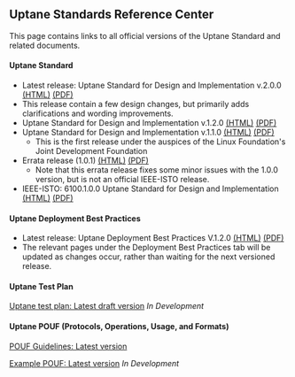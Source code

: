 ## **Uptane Standards Reference Center**

This page contains links to all official versions of the Uptane Standard and related documents.

#### **Uptane Standard** 

* Latest release: Uptane Standard for Design and Implementation v.2.0.0 [(HTML)](papers/uptane-standard.2.0.0.html)  [(PDF)](papers/uptane-standard.2.0.0.pdf)
* This release contain a few design changes, but primarily adds clarifications and wording improvements.
* Uptane Standard for Design and Implementation v.1.2.0 [(HTML)](papers/uptane-standard.1.2.0.html)  [(PDF)](papers/uptane-standard.1.2.0.pdf)
* Uptane Standard for Design and Implementation v.1.1.0 [(HTML)](papers/uptane-standard.1.1.0.html)  [(PDF)](papers/uptane-standard.1.1.0.pdf)
  * This is the first release under the auspices of the Linux Foundation's Joint Development Foundation
* Errata release (1.0.1) [(HTML)](papers/uptane-standard.1.0.1.html)  [(PDF)](papers/uptane-standard.1.0.1.pdf)
  * Note that this errata release fixes some minor issues with the 1.0.0 version, but is not an official IEEE-ISTO release.
* IEEE-ISTO: 6100.1.0.0 Uptane Standard for Design and Implementation   [(HTML)](papers/ieee-isto-6100.1.0.0.uptane-standard.html)  [(PDF)](papers/ieee-isto-6100.1.0.0.uptane-standard.pdf)

#### **Uptane Deployment Best Practices**

* Latest release: Uptane Deployment Best Practices V.1.2.0 [(HTML)](papers/V1.2.0_uptane_deploy.html) [(PDF)](papers/V1.2.0_uptane_deploy.pdf)
* The relevant pages under the Deployment Best Practices tab will be updated as changes occur, rather than waiting for the next versioned release.

#### **Uptane Test Plan**
[Uptane test plan: Latest draft version](papers/Penetration_Test_Report.pdf)
*In Development*

#### **Uptane POUF (Protocols, Operations, Usage, and Formats)**
[POUF Guidelines: Latest version](https://uptane.github.io/pouf.html)

[Example POUF: Latest version](https://uptane.github.io/reference_pouf.html)
*In Development*
